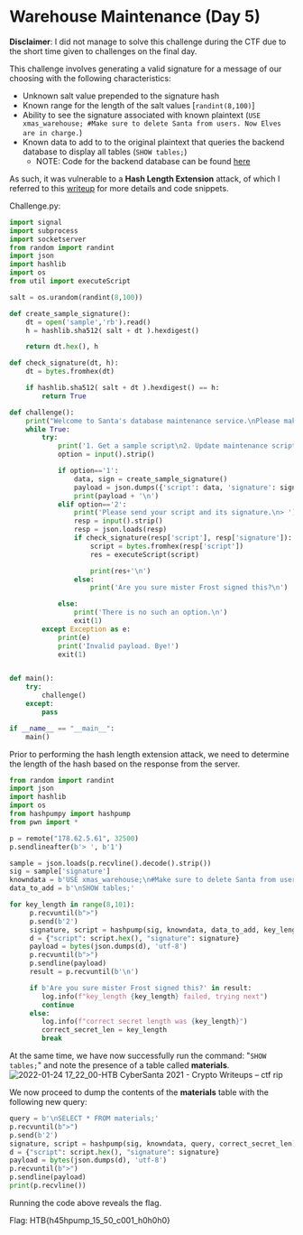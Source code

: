 # Warehouse Maintenance (Day 5)

**Disclaimer**: I did not manage to solve this challenge during the CTF due to the short time given to challenges on the final day.

This challenge involves generating a valid signature for a message of our choosing with the following characteristics: 

* Unknown salt value prepended to the signature hash 
* Known range for the length of the salt values [```randint(8,100)```]
* Ability to see the signature associated with known plaintext (```USE xmas_warehouse;
  #Make sure to delete Santa from users. Now Elves are in charge.```)
* Known data to add to to the original plaintext that queries the backend database to display all tables (```SHOW tables;```)
  * NOTE: Code for the backend database can be found [here](util.py)

As such, it was vulnerable to a **Hash Length Extension** attack, of which I referred to this [writeup](https://ctftime.org/writeup/22046) for more details and code snippets.

Challenge.py:

```python
import signal
import subprocess
import socketserver
from random import randint
import json
import hashlib
import os
from util import executeScript

salt = os.urandom(randint(8,100))

def create_sample_signature():
    dt = open('sample','rb').read()
    h = hashlib.sha512( salt + dt ).hexdigest()

    return dt.hex(), h

def check_signature(dt, h):
    dt = bytes.fromhex(dt)

    if hashlib.sha512( salt + dt ).hexdigest() == h:
        return True

def challenge():
    print("Welcome to Santa's database maintenance service.\nPlease make sure to get a signature from mister Frost.\n")
    while True:
        try:
            print('1. Get a sample script\n2. Update maintenance script.\n> ')
            option = input().strip()

            if option=='1':
                data, sign = create_sample_signature()
                payload = json.dumps({'script': data, 'signature': sign})
                print(payload + '\n')
            elif option=='2':
                print('Please send your script and its signature.\n> ')
                resp = input().strip()
                resp = json.loads(resp)
                if check_signature(resp['script'], resp['signature']):
                    script = bytes.fromhex(resp['script'])
                    res = executeScript(script)

                    print(res+'\n')
                else:
                    print('Are you sure mister Frost signed this?\n')

            else:
                print('There is no such an option.\n')
                exit(1)
        except Exception as e:
            print(e)
            print('Invalid payload. Bye!')
            exit(1)


def main():
    try:
        challenge()
    except:
        pass

if __name__ == "__main__":
    main()
```

Prior to performing the hash length extension attack, we need to determine the length of the hash based on the response from the server.

```python
from random import randint
import json
import hashlib
import os
from hashpumpy import hashpump
from pwn import *

p = remote("178.62.5.61", 32500)
p.sendlineafter(b'> ', b'1')

sample = json.loads(p.recvline().decode().strip())
sig = sample['signature']
knowndata = b'USE xmas_warehouse;\n#Make sure to delete Santa from users. Now Elves are in charge.'
data_to_add = b'\nSHOW tables;'

for key_length in range(8,101):
     p.recvuntil(b">")
     p.send(b'2')
     signature, script = hashpump(sig, knowndata, data_to_add, key_length)
     d = {"script": script.hex(), "signature": signature}
     payload = bytes(json.dumps(d), 'utf-8')
     p.recvuntil(b">")
     p.sendline(payload)
     result = p.recvuntil(b'\n')

     if b'Are you sure mister Frost signed this?' in result:
        log.info(f"key_length {key_length} failed, trying next")
        continue
     else:
        log.info(f"correct secret length was {key_length}")
        correct_secret_len = key_length
        break
```

At the same time, we have now successfully run the command: "```SHOW tables;```" and note the presence of a table called **materials**.
![2022-01-24 17_22_00-HTB CyberSanta 2021 - Crypto Writeups – ctf rip](https://user-images.githubusercontent.com/71312079/150755607-6c4c5e83-ee1a-47b1-a682-e32e9804154d.png)

We now proceed to dump the contents of the **materials** table with the following new query:

```python
query = b'\nSELECT * FROM materials;'
p.recvuntil(b">")
p.send(b'2')
signature, script = hashpump(sig, knowndata, query, correct_secret_len)
d = {"script": script.hex(), "signature": signature}
payload = bytes(json.dumps(d), 'utf-8')
p.recvuntil(b">")
p.sendline(payload)
print(p.recvline())
```

Running the code above reveals the flag.

Flag: HTB{h45hpump_15_50_c001_h0h0h0}
